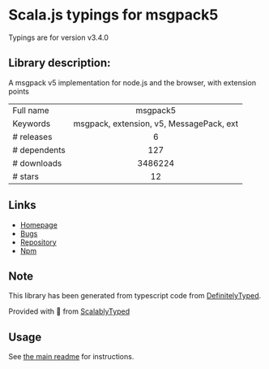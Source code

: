 
# Scala.js typings for msgpack5

Typings are for version v3.4.0

## Library description:
A msgpack v5 implementation for node.js and the browser, with extension points

|                    |                 |
| ------------------ | :-------------: |
| Full name          | msgpack5 |
| Keywords           | msgpack, extension, v5, MessagePack, ext |
| # releases         | 6 |
| # dependents       | 127 |
| # downloads        | 3486224 |
| # stars            | 12 |

## Links
- [Homepage](https://github.com/mcollina/msgpack5)
- [Bugs](https://github.com/mcollina/msgpack5/issues)
- [Repository](https://github.com/mcollina/msgpack5)
- [Npm](https://www.npmjs.com/package/msgpack5)
    


## Note
This library has been generated from typescript code from [DefinitelyTyped](https://definitelytyped.org).

Provided with :purple_heart: from [ScalablyTyped](https://github.com/oyvindberg/ScalablyTyped)

## Usage
See [the main readme](../../readme.md) for instructions.


